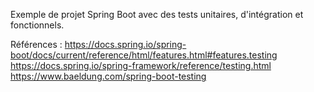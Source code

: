 Exemple de projet Spring Boot avec des tests unitaires, d'intégration et fonctionnels.

Références : 
https://docs.spring.io/spring-boot/docs/current/reference/html/features.html#features.testing
https://docs.spring.io/spring-framework/reference/testing.html
https://www.baeldung.com/spring-boot-testing
